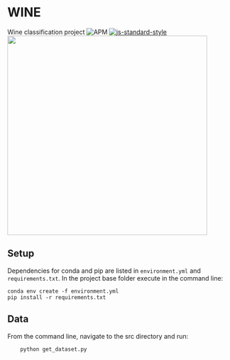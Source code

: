 # WINE
Wine classification project
![APM](https://img.shields.io/apm/l/vim-mode) 
[![js-standard-style](https://img.shields.io/badge/code%20style-standard-brightgreen.svg?style=flat)](https://github.com/feross/standard)
<img src="amoeba.png" width="450">

## Setup
Dependencies for conda and pip are listed in `environment.yml` and `requirements.txt`.
In the project base folder execute in the command line:

```commandline
conda env create -f environment.yml
pip install -r requirements.txt
```

## Data
From the command line, navigate to the src directory and run: 
```python
    python get_dataset.py
```